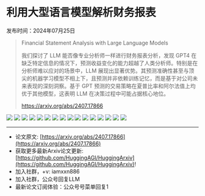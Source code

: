 # 利用大型语言模型解析财务报表
发布时间：2024年07月25日


> Financial Statement Analysis with Large Language Models
>
> 我们探讨了 LLM 能否像专业分析师一样进行财务报表分析，发现 GPT4 在缺乏特定信息的情况下，预测收益变化的能力超越了人类分析师。特别是在分析师难以应对的场景中，LLM 展现出显著优势。其预测准确性甚至与顶尖的机器学习模型不相上下，且预测并非依赖训练记忆，而是基于对公司未来表现的深刻洞察。基于 GPT 预测的交易策略在夏普比率和阿尔法值上均优于其他模型，这表明 LLM 在决策过程中可能占据核心地位。
>
> https://arxiv.org/abs/2407.17866

![](https://raw.githubusercontent.com/HuggingAGI/HuggingArxiv/main/paper_images/2407.17866/app_b1_act.png)
![](https://raw.githubusercontent.com/HuggingAGI/HuggingArxiv/main/paper_images/2407.17866/app_b2_act.png)
![](https://raw.githubusercontent.com/HuggingAGI/HuggingArxiv/main/paper_images/2407.17866/app_c1.png)
![](https://raw.githubusercontent.com/HuggingAGI/HuggingArxiv/main/paper_images/2407.17866/app_c2.png)
![](https://raw.githubusercontent.com/HuggingAGI/HuggingArxiv/main/paper_images/2407.17866/app_c3.png)
![](https://raw.githubusercontent.com/HuggingAGI/HuggingArxiv/main/paper_images/2407.17866/f1.png)
![](https://raw.githubusercontent.com/HuggingAGI/HuggingArxiv/main/paper_images/2407.17866/f2_eb.png)
![](https://raw.githubusercontent.com/HuggingAGI/HuggingArxiv/main/paper_images/2407.17866/f3_eb.png)
![](https://raw.githubusercontent.com/HuggingAGI/HuggingArxiv/main/paper_images/2407.17866/f4a.png)
![](https://raw.githubusercontent.com/HuggingAGI/HuggingArxiv/main/paper_images/2407.17866/f4b.png)
![](https://raw.githubusercontent.com/HuggingAGI/HuggingArxiv/main/paper_images/2407.17866/f5_eb.png)
![](https://raw.githubusercontent.com/HuggingAGI/HuggingArxiv/main/paper_images/2407.17866/f7a_new.png)
![](https://raw.githubusercontent.com/HuggingAGI/HuggingArxiv/main/paper_images/2407.17866/f7b.png)
![](https://raw.githubusercontent.com/HuggingAGI/HuggingArxiv/main/paper_images/2407.17866/f6.png)
![](https://raw.githubusercontent.com/HuggingAGI/HuggingArxiv/main/paper_images/2407.17866/f8a.png)
![](https://raw.githubusercontent.com/HuggingAGI/HuggingArxiv/main/paper_images/2407.17866/f8b.png)

<hr />

- 论文原文: [https://arxiv.org/abs/2407.17866](https://arxiv.org/abs/2407.17866)
- 获取更多最新Arxiv论文更新: [https://github.com/HuggingAGI/HuggingArxiv](https://github.com/HuggingAGI/HuggingArxiv)!
- 加入社群，+v: iamxxn886
- 加入社群，公众号回复LLM
- 最新论文订阅体验：公众号号菜单回复1